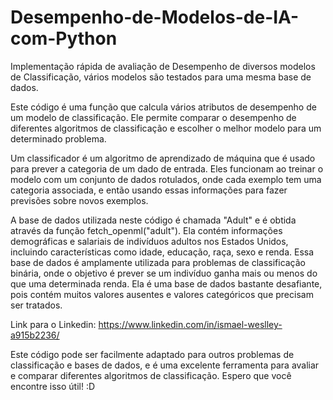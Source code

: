 # Desempenho-de-Modelos-de-IA-com-Python
Implementação rápida de avaliação de Desempenho de diversos modelos de Classificação, vários modelos são testados para uma mesma base de dados.


Este código é uma função que calcula vários atributos de desempenho de um modelo de classificação. Ele permite comparar o desempenho de diferentes algoritmos de classificação e escolher o melhor modelo para um determinado problema. 

Um classificador é um algoritmo de aprendizado de máquina que é usado para prever a categoria de um dado de entrada. Eles funcionam ao treinar o modelo com um conjunto de dados rotulados, onde cada exemplo tem uma categoria associada, e então usando essas informações para fazer previsões sobre novos exemplos.

A base de dados utilizada neste código é chamada "Adult" e é obtida através da função fetch_openml("adult"). Ela contém informações demográficas e salariais de indivíduos adultos nos Estados Unidos, incluindo características como idade, educação, raça, sexo e renda. Essa base de dados é amplamente utilizada para problemas de classificação binária, onde o objetivo é prever se um indivíduo ganha mais ou menos do que uma determinada renda. Ela é uma base de dados bastante desafiante, pois contém muitos valores ausentes e valores categóricos que precisam ser tratados.


Link para o Linkedin: https://www.linkedin.com/in/ismael-weslley-a915b2236/


Este código pode ser facilmente adaptado para outros problemas de classificação e bases de dados, e é uma excelente ferramenta para avaliar e comparar diferentes algoritmos de classificação. Espero que você encontre isso útil! :D
